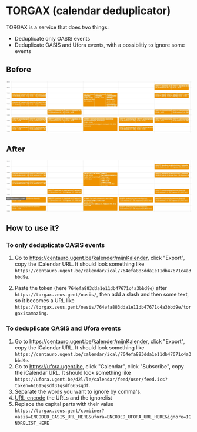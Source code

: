 # TORGAX (calendar deduplicator)

TORGAX is a service that does two things:

- Deduplicate only OASIS events
- Deduplicate OASIS and Ufora events, with a possiblitiy to ignore some events

## Before

![Before image of calendar with duplicate courses](before.jpg)

## After

![After image of calendar without duplicate courses](after.jpg)

## How to use it?


### To only deduplicate OASIS events

1. Go to https://centauro.ugent.be/kalender/mijnKalender, click "Export", copy
the iCalendar URL. It should look something like `https://centauro.ugent.be/calendar/ical/764efa883dda1e11db47671c4a3bbd9e`.

2. Paste the token (here `764efa883dda1e11db47671c4a3bbd9e`) after `https://torgax.zeus.gent/oasis/`,
then add a slash and then some text, so it becomes a URL like
`https://torgax.zeus.gent/oasis/764efa883dda1e11db47671c4a3bbd9e/torgaxisamazing`.


### To deduplicate OASIS and Ufora events

1. Go to https://centauro.ugent.be/kalender/mijnKalender, click "Export", copy
the iCalendar URL. It should look something like `https://centauro.ugent.be/calendar/ical/764efa883dda1e11db47671c4a3bbd9e`.
2. Go to https://ufora.ugent.be, click "Calendar", click "Subscribe", copy the iCalendar URL.
It should look something like `https://ufora.ugent.be/d2l/le/calendar/feed/user/feed.ics?token=61615qsdf31qsdf665sqdf`.
3. Separate the words you want to ignore by comma's.
4. [URL-encode](https://gchq.github.io/CyberChef/#recipe=URL_Encode(true)) the URLs and the ignorelist
5. Replace the capital parts with their value `https://torgax.zeus.gent/combiner?oasis=ENCODED_OASIS_URL_HERE&ufora=ENCODED_UFORA_URL_HERE&ignore=IGNORELIST_HERE`
